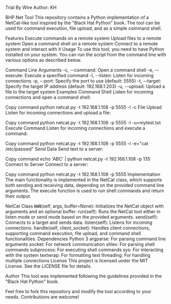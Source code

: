 Trial By Wire 
Author:  KH 


BHP Net Tool
This repository contains a Python implementation of a NetCat-like tool inspired by the "Black Hat Python" book. The tool can be used for command execution, file upload, and as a simple command shell.

Features
Execute commands on a remote system
Upload files to a remote system
Open a command shell on a remote system
Connect to a remote system and interact with it
Usage
To use this tool, you need to have Python installed on your system. You can run the script from the command line with various options as described below.

Command Line Arguments
-c, --command: Open a command shell
-e, --execute: Execute a specified command
-l, --listen: Listen for incoming connections
-p, --port: Specify the port to use (default: 5555)
-t, --target: Specify the target IP address (default: 192.168.1.203)
-u, --upload: Upload a file to the target system
Examples
Command Shell
Listen for incoming connections and open a command shell:


Copy command
python netcat.py -t 192.168.1.108 -p 5555 -l -c
File Upload
Listen for incoming connections and upload a file:

Copy command
python netcat.py -t 192.168.1.108 -p 5555 -l -u=mytest.txt
Execute Command
Listen for incoming connections and execute a command:

Copy command
python netcat.py -t 192.168.1.108 -p 5555 -l -e="cat /etc/passwd"
Send Data
Send text to a server:

Copy command
echo 'ABC' | python netcat.py -t 192.168.1.108 -p 135
Connect to Server
Connect to a server:

Copy command
python netcat.py -t 192.168.1.108 -p 5555
Implementation
The main functionality is implemented in the NetCat class, which supports both sending and receiving data, depending on the provided command line arguments. The execute function is used to run shell commands and return their output.

NetCat Class
__init__(self, args, buffer=None): Initializes the NetCat object with arguments and an optional buffer.
run(self): Runs the NetCat tool either in listen mode or send mode based on the provided arguments.
send(self): Connects to a target and sends data.
listen(self): Listens for incoming connections.
handle(self, client_socket): Handles client connections, supporting command execution, file upload, and command shell functionalities.
Dependencies
Python 3
argparse: For parsing command line arguments
socket: For network communication
shlex: For parsing shell commands
subprocess: For executing shell commands
sys: For interacting with the system
textwrap: For formatting text
threading: For handling multiple connections
License
This project is licensed under the MIT License. See the LICENSE file for details.

Author
This tool was implemented following the guidelines provided in the "Black Hat Python" book.

Feel free to fork this repository and modify the tool according to your needs. Contributions are welcome!
